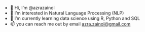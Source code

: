 - 👋 Hi, I’m @azrazainol
- 👀 I’m interested in Natural Language Processing (NLP)
- 🌱 I’m currently learning data science using R, Python and SQL
- 📫 you can reach me out by email azra.zainol@gmail.com 

<!---
azrazainol/azrazainol is a ✨ special ✨ repository because its `README.md` (this file) appears on your GitHub profile.
You can click the Preview link to take a look at your changes.

- 💞️ I’m looking to collaborate on ...
--->
